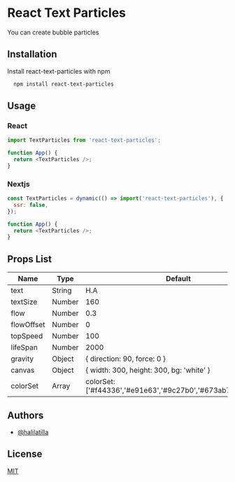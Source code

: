 # React Text Particles

You can create bubble particles

## Installation

Install react-text-particles with npm

```bash
  npm install react-text-particles
```

## Usage

### React

```js
import TextParticles from 'react-text-particles';

function App() {
  return <TextParticles />;
}
```

### Nextjs

```js
const TextParticles = dynamic(() => import('react-text-particles'), {
  ssr: false,
});

function App() {
  return <TextParticles />;
}
```

## Props List

| Name       | Type   | Default                                                       |
| ---------- | ------ | ------------------------------------------------------------- |
| text       | String | H.A                                                           |
| textSize   | Number | 160                                                           |
| flow       | Number | 0.3                                                           |
| flowOffset | Number | 0                                                             |
| topSpeed   | Number | 100                                                           |
| lifeSpan   | Number | 2000                                                          |
| gravity    | Object | { direction: 90, force: 0 }                                   |
| canvas     | Object | { width: 300, height: 300, bg: 'white' }                      |
| colorSet   | Array  | colorSet: ['#f44336','#e91e63','#9c27b0','#673ab7','#3f51b5'] |

## Authors

- [@halilatilla](https://www.github.com/halilatilla)

## License

[MIT](https://choosealicense.com/licenses/mit/)

